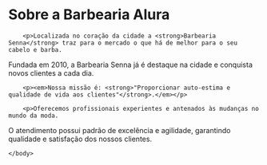 <!DOCTYPE html>
<html lang="pt-br">
    <head>
        <meta charset="UTF-8">
        <title>Barbearia Senna</title>
    </head>
    <body>
        <h1>Sobre a Barbearia Alura</h1>
         
        <p>Localizada no coração da cidade a <strong>Barbearia Senna</strong> traz para o mercado o que há de melhor para o seu cabelo e barba. 
Fundada em 2010, a Barbearia Senna já é destaque na cidade e conquista novos clientes a cada dia.</p>

        <p><em>Nossa missão é: <strong>"Proporcionar auto-estima e qualidade de vida aos clientes"</strong>.</em></p>
        
        <p>Oferecemos profissionais experientes e antenados às mudanças no mundo da moda. 
O atendimento possui padrão de excelência e agilidade, garantindo qualidade e satisfação dos nossos clientes.</p>
       
    </body>
</html>
